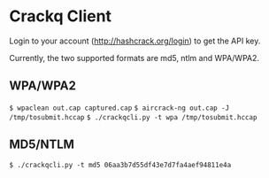 Crackq Client
=============

Login to your account (http://hashcrack.org/login) to get the API key.

Currently, the two supported formats are md5, ntlm and WPA/WPA2.

WPA/WPA2
--------

`$ wpaclean out.cap captured.cap`
`$ aircrack-ng out.cap -J /tmp/tosubmit.hccap`
`$ ./crackqcli.py -t wpa /tmp/tosubmit.hccap`

MD5/NTLM
--------

`$ ./crackqcli.py -t md5 06aa3b7d55df43e7d7fa4aef94811e4a`
